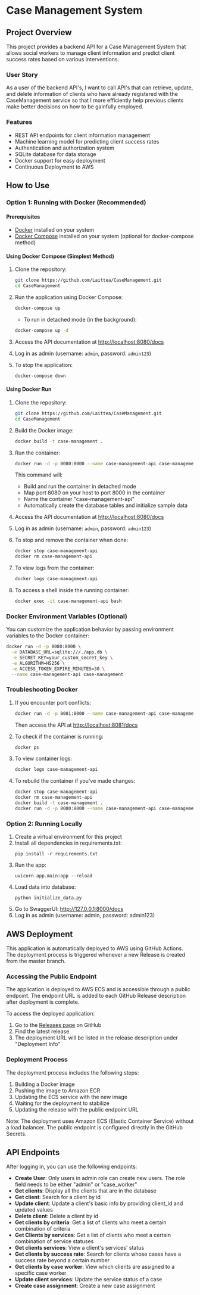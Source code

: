# Case Management System

## Project Overview
This project provides a backend API for a Case Management System that allows social workers to manage client information and predict client success rates based on various interventions.

### User Story
As a user of the backend API's, I want to call API's that can retrieve, update, and delete information of clients who have already registered with the CaseManagement service so that I more efficiently help previous clients make better decisions on how to be gainfully employed.

### Features
- REST API endpoints for client information management
- Machine learning model for predicting client success rates
- Authentication and authorization system
- SQLite database for data storage
- Docker support for easy deployment
- Continuous Deployment to AWS

## How to Use

### Option 1: Running with Docker (Recommended)

#### Prerequisites
- [Docker](https://docs.docker.com/get-docker/) installed on your system
- [Docker Compose](https://docs.docker.com/compose/install/) installed on your system (optional for docker-compose method)

#### Using Docker Compose (Simplest Method)

1. Clone the repository:
   ```bash
   git clone https://github.com/Laittea/CaseManagement.git
   cd CaseManagement
   ```

2. Run the application using Docker Compose:
   ```bash
   docker-compose up
   ```

   - To run in detached mode (in the background):
   ```bash
   docker-compose up -d
   ```

3. Access the API documentation at [http://localhost:8080/docs](http://localhost:8080/docs)

4. Log in as admin (username: `admin`, password: `admin123`)

5. To stop the application:
   ```bash
   docker-compose down
   ```

#### Using Docker Run

1. Clone the repository:
   ```bash
   git clone https://github.com/Laittea/CaseManagement.git
   cd CaseManagement
   ```

2. Build the Docker image:
   ```bash
   docker build -t case-management .
   ```

3. Run the container:
   ```bash
   docker run -d -p 8080:8000 --name case-management-api case-management
   ```

   This command will:
   - Build and run the container in detached mode
   - Map port 8080 on your host to port 8000 in the container
   - Name the container "case-management-api"
   - Automatically create the database tables and initialize sample data

4. Access the API documentation at [http://localhost:8080/docs](http://localhost:8080/docs)

5. Log in as admin (username: `admin`, password: `admin123`)

6. To stop and remove the container when done:
   ```bash
   docker stop case-management-api
   docker rm case-management-api
   ```

7. To view logs from the container:
   ```bash
   docker logs case-management-api
   ```

8. To access a shell inside the running container:
   ```bash
   docker exec -it case-management-api bash
   ```

### Docker Environment Variables (Optional)

You can customize the application behavior by passing environment variables to the Docker container:

```bash
docker run -d -p 8080:8000 \
  -e DATABASE_URL=sqlite:///./app.db \
  -e SECRET_KEY=your_custom_secret_key \
  -e ALGORITHM=HS256 \
  -e ACCESS_TOKEN_EXPIRE_MINUTES=30 \
  --name case-management-api case-management
```

### Troubleshooting Docker

1. If you encounter port conflicts:
   ```bash
   docker run -d -p 8081:8000 --name case-management-api case-management
   ```
   Then access the API at [http://localhost:8081/docs](http://localhost:8081/docs)

2. To check if the container is running:
   ```bash
   docker ps
   ```

3. To view container logs:
   ```bash
   docker logs case-management-api
   ```

4. To rebuild the container if you've made changes:
   ```bash
   docker stop case-management-api
   docker rm case-management-api
   docker build -t case-management .
   docker run -d -p 8080:8000 --name case-management-api case-management
   ```

### Option 2: Running Locally

1. Create a virtual environment for this project
2. Install all dependencies in requirements.txt:
   ```
   pip install -r requirements.txt
   ```
3. Run the app:
   ```
   uvicorn app.main:app --reload
   ```
4. Load data into database:
   ```
   python initialize_data.py
   ```
5. Go to SwaggerUI: http://127.0.0.1:8000/docs
6. Log in as admin (username: admin, password: admin123)

## AWS Deployment

This application is automatically deployed to AWS using GitHub Actions. The deployment process is triggered whenever a new Release is created from the master branch.

### Accessing the Public Endpoint

The application is deployed to AWS ECS and is accessible through a public endpoint. The endpoint URL is added to each GitHub Release description after deployment is complete.

To access the deployed application:
1. Go to the [Releases page](https://github.com/Laittea/CaseManagement/releases) on GitHub
2. Find the latest release
3. The deployment URL will be listed in the release description under "Deployment Info"

### Deployment Process

The deployment process includes the following steps:
1. Building a Docker image
2. Pushing the image to Amazon ECR
3. Updating the ECS service with the new image
4. Waiting for the deployment to stabilize
5. Updating the release with the public endpoint URL

Note: The deployment uses Amazon ECS (Elastic Container Service) without a load balancer. The public endpoint is configured directly in the GitHub Secrets.

## API Endpoints
After logging in, you can use the following endpoints:
- **Create User**: Only users in admin role can create new users. The role field needs to be either "admin" or "case_worker"
- **Get clients**: Display all the clients that are in the database
- **Get client**: Search for a client by id
- **Update client**: Update a client's basic info by providing client_id and updated values
- **Delete client**: Delete a client by id
- **Get clients by criteria**: Get a list of clients who meet a certain combination of criteria
- **Get Clients by services**: Get a list of clients who meet a certain combination of service statuses
- **Get clients services**: View a client's services' status
- **Get clients by success rate**: Search for clients whose cases have a success rate beyond a certain number
- **Get clients by case worker**: View which clients are assigned to a specific case worker
- **Update client services**: Update the service status of a case
- **Create case assignment**: Create a new case assignment
